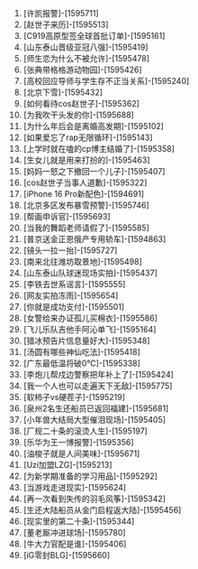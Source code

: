 
1. [许凯报警]-[1595711]
1. [赵世子来历]-[1595513]
1. [C919高原型签全球首批订单]-[1595161]
1. [山东泰山晋级亚冠八强]-[1595419]
1. [师生恋为什么不被允许]-[1595478]
1. [张典带格格游动物园]-[1595426]
1. [高校回应导师与学生存不正当关系]-[1595240]
1. [北京下雪]-[1595432]
1. [如何看待cos赵世子]-[1595362]
1. [为我吹干头发的你]-[1595688]
1. [为什么年后会是离婚高发期]-[1595102]
1. [如果爱忘了rap无限循环]-[1595143]
1. [上学时就在嗑的cp博主结婚了]-[1595358]
1. [生女儿就是用来打扮的]-[1595463]
1. [妈妈一怒之下撤回一个儿子]-[1595407]
1. [cos赵世子当事人道歉]-[1595322]
1. [iPhone 16 Pro新配色]-[1594691]
1. [北京多区发布暴雪预警]-[1595746]
1. [帮画申诉官]-[1595693]
1. [当我的舞蹈老师请假了]-[1595585]
1. [普京送金正恩俄产专用轿车]-[1594863]
1. [镜头一拉一抬]-[1595727]
1. [南来北往潍坊取景地]-[1595498]
1. [山东泰山队球迷现场实拍]-[1595437]
1. [李铁去世系谣言]-[1595555]
1. [网友实拍冻雨]-[1595654]
1. [你就是成功支付]-[1595501]
1. [女警给来办证孤儿买棉衣]-[1595586]
1. [飞儿乐队吉他手阿沁单飞]-[1595164]
1. [猎冰预告片信息量好大]-[1595348]
1. [汤圆有哪些神仙吃法]-[1595418]
1. [广东最低温将破0℃]-[1595338]
1. [李炮儿帮戍边警察把年补上了]-[1595424]
1. [我一个人也可以走遍天下无敌]-[1595775]
1. [软柿子vs硬茬子]-[1595219]
1. [泉州2名生还船员已返回福建]-[1595681]
1. [小年兽大结局大型催泪现场]-[1595405]
1. [厂规二十条的滚烫人生]-[1595197]
1. [乐华为王一博报警]-[1595356]
1. [油梭子就是人间美味]-[1595671]
1. [Uzi加盟LZG]-[1595213]
1. [为新学期准备的学习用品]-[1595292]
1. [当游戏走进现实]-[1595624]
1. [再一次看到失传的羽毛风筝]-[1595342]
1. [生还大陆船员从金门启程返大陆]-[1595456]
1. [现实里的第二十条]-[1595344]
1. [董老厮冲进球场]-[1595780]
1. [牛大力官配是谁]-[1595406]
1. [iG零封BLG]-[1595660]